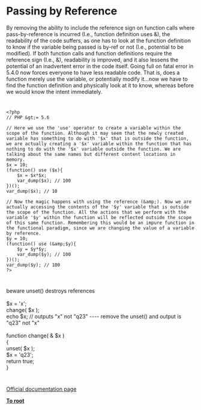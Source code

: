# Passing by Reference



By removing the ability to include the reference sign on function calls where pass-by-reference is incurred (I.e., function definition uses &amp;), the readability of the code suffers, as one has to look at the function definition to know if the variable being passed is by-ref or not (I.e., potential to be modified).  If both function calls and function definitions require the reference sign (I.e., &amp;), readability is improved, and it also lessens the potential of an inadvertent error in the code itself.  Going full on fatal error in 5.4.0 now forces everyone to have less readable code.  That is, does a function merely use the variable, or potentially modify it...now we have to find the function definition and physically look at it to know, whereas before we would know the intent immediately.  

#



```
<?php 
// PHP &gt;= 5.6

// Here we use the 'use' operator to create a variable within the scope of the function. Although it may seem that the newly created variable has something to do with '$x' that is outside the function, we are actually creating a '$x' variable within the function that has nothing to do with the '$x' variable outside the function. We are talking about the same names but different content locations in memory.
$x = 10;
(function() use ($x){
    $x = $x*$x;
    var_dump($x); // 100
})();
var_dump($x); // 10

// Now the magic happens with using the reference (&amp;). Now we are actually accessing the contents of the '$y' variable that is outside the scope of the function. All the actions that we perform with the variable '$y' within the function will be reflected outside the scope of this same function. Remembering this would be an impure function in the functional paradigm, since we are changing the value of a variable by reference.
$y = 10;
(function() use (&amp;$y){
    $y = $y*$y;
    var_dump($y); // 100
})();
var_dump($y); // 100
?>
```
  

#

beware unset()  destroys references<br><br>$x = &apos;x&apos;;<br>change( $x );<br>echo $x; // outputs "x" not "q23"  ---- remove the unset() and output is "q23" not "x"<br><br>function change( &amp; $x )<br>{<br>    unset( $x );<br>    $x = &apos;q23&apos;;<br>    return true;<br>}  

#

[Official documentation page](https://www.php.net/manual/en/language.references.pass.php)

**[To root](/README.md)**